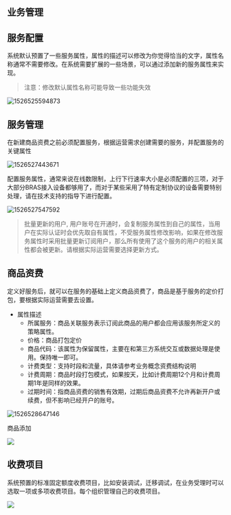 
## 业务管理

## 服务配置

系统默认预置了一些服务属性，属性的描述可以修改为你觉得恰当的文字，属性名称通常不需要修改。在系统需要扩展的一些场景，可以通过添加新的服务属性来实现。

> 注意：修改默认属性名称可能导致一些功能失效

![1526525594873](http://static.toughcloud.net/toughsms/tc_20180517170740_26.png)



## 服务管理

在新建商品资费之前必须配置服务，根据运营需求创建需要的服务，并配置服务的关键属性

![1526527443671](http://static.toughcloud.net/toughsms/tc_20180517170826_27.png)

配置服务属性，通常来说在线数限制，上行下行速率大小是必须配置的三项，对于大部分BRAS接入设备都够用了，而对于某些采用了特有定制协议的设备需要特别处理，请在技术支持的指导下进行配置。

![1526527547592](http://static.toughcloud.net/toughsms/tc_20180517170902_28.png)

>  批量更新的用户, 用户账号在开通时，会复制服务属性到自己的属性，当用户在实际认证时会优先取自有属性，不受服务属性修改影响，如果在修改服务属性时采用批量更新订阅用户，那么所有使用了这个服务的用户的相关属性都会被更新。请根据实际运营需要选择更新方式。

## 商品资费

定义好服务后，就可以在服务的基础上定义商品资费了，商品是基于服务的定价打包，要根据实际运营需要去设置。

- 属性描述
  - 所属服务：商品关联服务表示订阅此商品的用户都会应用该服务所定义的策略属性。
  - 价格：商品打包定价
  - 商品代码：该属性为保留属性，主要在和第三方系统交互或数据处理是使用。保持唯一即可。
  - 计费类型：支持时段和流量，具体请参考业务概念资费结构说明
  - 计费周期：商品时段打包模式，如果按天，比如计费周期12个月和计费周期1年是同样的效果。
  - 过期时间：指商品资费的销售有效期，过期后商品资费不允许再新开户或续费，但不影响已经开户的账号。

![1526528647146](http://static.toughcloud.net/toughsms/tc_20180517170933_29.png)

商品添加

![](http://static.toughcloud.net/toughsms/tc_20180517171011_30.png)


## 收费项目

系统预置的标准固定额度收费项目，比如安装调试，迁移调试，在业务受理时可以选取一项或多项收费项目。每个组织管理自己的收费项目。

![](http://static.toughcloud.net/toughsms/tc_20180517172515_31.png)